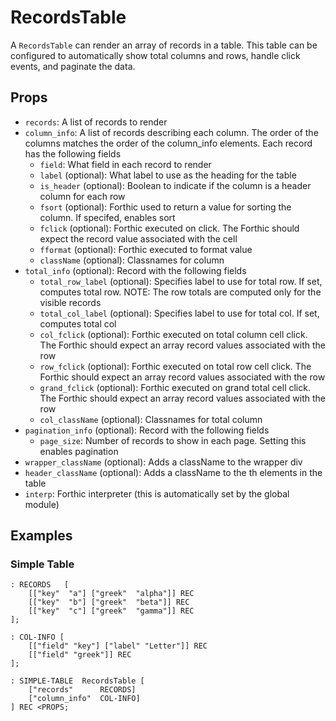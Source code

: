 # RecordsTable

A `RecordsTable` can render an array of records in a table. This table can be configured to automatically show total columns and rows, handle click events, and paginate the data.

## Props
* `records`: A list of records to render
* `column_info`: A list of records describing each column. The order of the columns matches the order of the column_info elements. Each record has the following fields
    * `field`: What field in each record to render
    * `label` (optional): What label to use as the heading for the table
    * `is_header` (optional): Boolean to indicate if the column is a header column for each row
    * `fsort` (optional): Forthic used to return a value for sorting the column. If specifed, enables sort
    * `fclick` (optional): Forthic executed on click. The Forthic should expect the record value associated with the cell
    * `fformat` (optional): Forthic executed to format value
    * `className` (optional): Classnames for column
* `total_info` (optional): Record with the following fields
    * `total_row_label` (optional): Specifies label to use for total row. If set, computes total row. NOTE: The row totals are computed only for the visible records
    * `total_col_label` (optional): Specifies label to use for total col. If set, computes total col
    * `col_fclick` (optional): Forthic executed on total column cell click. The Forthic should expect an array record values associated with the row
    * `row_fclick` (optional): Forthic executed on total row cell click. The Forthic should expect an array record values associated with the row
    * `grand_fclick` (optional): Forthic executed on grand total cell click. The Forthic should expect an array record values associated with the row
    * `col_className` (optional): Classnames for total column
* `pagination_info` (optional): Record with the following fields
    * `page_size`: Number of records to show in each page. Setting this enables pagination
* `wrapper_className` (optional): Adds a className to the wrapper div
* `header_className` (optional): Adds a className to the th elements in the table
* `interp`: Forthic interpreter (this is automatically set by the global module)

## Examples

### Simple Table
```
: RECORDS   [
    [["key"  "a"] ["greek"  "alpha"]] REC
    [["key"  "b"] ["greek"  "beta"]] REC
    [["key"  "c"] ["greek"  "gamma"]] REC
];

: COL-INFO [
    [["field" "key"] ["label" "Letter"]] REC
    [["field" "greek"]] REC
];

: SIMPLE-TABLE  RecordsTable [
    ["records"      RECORDS]
    ["column_info"  COL-INFO]
] REC <PROPS;
```